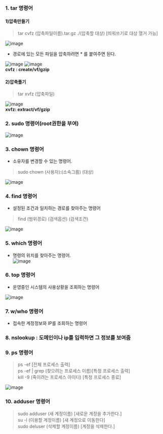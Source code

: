 ### 1. tar 명령어
#### 1)압축만들기
> tar cvfz (압축파일이름).tar.gz ./(압축할 대상) [띄워쓰기로 대상 열거 가능] 

![image](https://user-images.githubusercontent.com/80379900/120735089-ee279c80-c524-11eb-8434-c07925b26dc0.png)
- 경로에 있는 모든 파일을 압축하려면 * 를 붙여주면 된다.<br>

![image](https://user-images.githubusercontent.com/80379900/120735146-08fa1100-c525-11eb-8be1-71808d3f6391.png)
![image](https://user-images.githubusercontent.com/80379900/120735236-347cfb80-c525-11eb-8c2c-5cb29e1d468d.png)<br>
**cvfz : create/vf/gzip**

#### 2)압축풀기
> tar xvfz (압축파일)<br>

![image](https://user-images.githubusercontent.com/80379900/120735541-bf5df600-c525-11eb-8211-68cfd660c242.png)<br>
**xvfz: extract/vf/gzip**


### 2. sudo 명령어(root권한을 부여)
![image](https://user-images.githubusercontent.com/80379900/120736097-9b4ee480-c526-11eb-834e-a346a51ae473.png)


### 3. chown 명령어
- 소유자를 변경할 수 있는 명령어.
> sudo chown (사용자):(소속그룹) (대상)<br>

![image](https://user-images.githubusercontent.com/80379900/120736750-c5ed6d00-c527-11eb-824c-fe9301d86e9d.png)

### 4. find 명령어
- 설정된 조건과 일치하는 경로를 찾아주는 명령어
> find (범위경로) (검색옵션) (검색조건)<br>
 
![image](https://user-images.githubusercontent.com/80379900/120737395-f681d680-c528-11eb-9150-32914db63c17.png)

### 5. which 명령어
- 명령의 위치를 찾아주는 명령어.<br>
![image](https://user-images.githubusercontent.com/80379900/120737778-ace5bb80-c529-11eb-8866-58671772252c.png)

### 6. top 명령어
- 운영중인 시스템의 사용상황을 조회하는 명령어<br>

![image](https://user-images.githubusercontent.com/80379900/120738080-2c738a80-c52a-11eb-8481-dbd355e4e0ed.png)

### 7. w/who 명령어
- 접속한 계정정보와 IP를 조회하는 명령어<br>

### 8. nslookup : 도메인이나 ip를 입력하면 그 정보를 보여줌

### 9. ps 명령어
> ps -ef [전체 프로세스 출력]<br>
> ps -ef | grep (찾으려는 프로세스 이름)[특정 프로세스 출력]<br>
> kill -9 (죽이려는 프로세스 아이디) [특정 프로세스 종료]<br>

![image](https://user-images.githubusercontent.com/80379900/120746060-61d3a480-c539-11eb-933a-fbb49533958b.png)

### 10. adduser 명령어
> sudo adduser (새 계정이름) [새로운 계정을 추가한다.]<br>
> su -l (이용할 계정이름) [새 계정으로 이동한다]<br>
> sudo deluser (삭제할 계정이름) [계정을 삭제한다.]<br>
